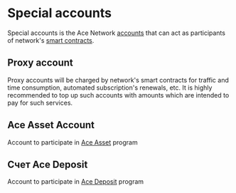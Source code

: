 # Special accounts

Special accounts is the Ace Network [accounts][1] that can act as participants of network's [smart contracts][2].

## Proxy account

Proxy accounts will be charged by network's smart contracts for traffic and time consumption, automated subscription's renewals, etc.
It is highly recommended to top up such accounts with amounts which are intended to pay for such services.


##  Ace Asset Account

Account to participate in  [Ace Asset][3] program


## Счет Ace Deposit

Account to participate in  [Ace Deposit][4] program


[1]: accounts-and-devices.md
[2]: system-smart-contracts.md
[3]: ../services/ace-asset.md
[4]: ../services/ace-deposit.md
